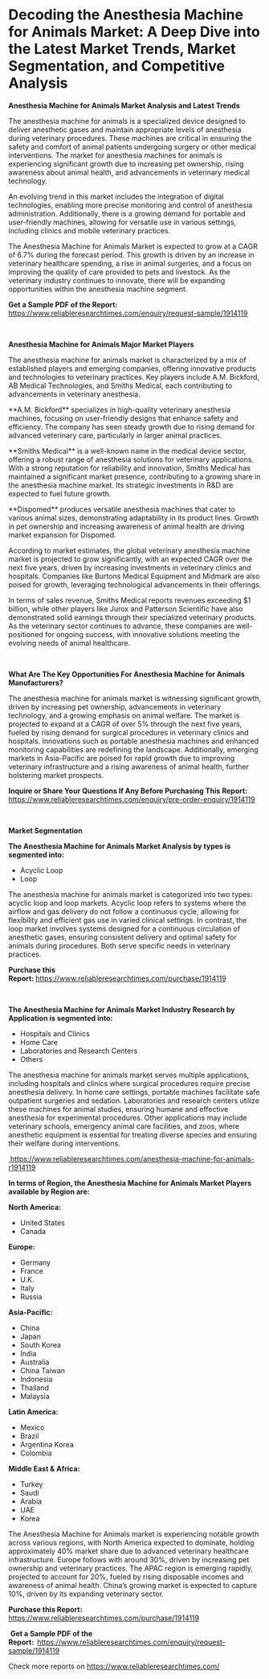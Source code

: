 <p><h1>Decoding the Anesthesia Machine for Animals Market: A Deep Dive into the Latest Market Trends, Market Segmentation, and Competitive Analysis</h1></p><p><strong>Anesthesia Machine for Animals Market Analysis and Latest Trends</strong></p>
<p><p>The anesthesia machine for animals is a specialized device designed to deliver anesthetic gases and maintain appropriate levels of anesthesia during veterinary procedures. These machines are critical in ensuring the safety and comfort of animal patients undergoing surgery or other medical interventions. The market for anesthesia machines for animals is experiencing significant growth due to increasing pet ownership, rising awareness about animal health, and advancements in veterinary medical technology.</p><p>An evolving trend in this market includes the integration of digital technologies, enabling more precise monitoring and control of anesthesia administration. Additionally, there is a growing demand for portable and user-friendly machines, allowing for versatile use in various settings, including clinics and mobile veterinary practices.</p><p>The Anesthesia Machine for Animals Market is expected to grow at a CAGR of 6.7% during the forecast period. This growth is driven by an increase in veterinary healthcare spending, a rise in animal surgeries, and a focus on improving the quality of care provided to pets and livestock. As the veterinary industry continues to innovate, there will be expanding opportunities within the anesthesia machine segment.</p></p>
<p><strong>Get a Sample PDF of the Report:&nbsp;</strong> <a href="https://www.reliableresearchtimes.com/enquiry/request-sample/1914119?utm_campaign=2006&utm_medium=2&utm_source=Github&utm_content=ia&utm_term=20022025&utm_id=anesthesia-machine-for-animals">https://www.reliableresearchtimes.com/enquiry/request-sample/1914119</a></p>
<p>&nbsp;</p>
<p><strong>Anesthesia Machine for Animals Major Market Players</strong></p>
<p><p>The anesthesia machine for animals market is characterized by a mix of established players and emerging companies, offering innovative products and technologies to veterinary practices. Key players include A.M. Bickford, AB Medical Technologies, and Smiths Medical, each contributing to advancements in veterinary anesthesia.</p><p>**A.M. Bickford** specializes in high-quality veterinary anesthesia machines, focusing on user-friendly designs that enhance safety and efficiency. The company has seen steady growth due to rising demand for advanced veterinary care, particularly in larger animal practices.</p><p>**Smiths Medical** is a well-known name in the medical device sector, offering a robust range of anesthesia solutions for veterinary applications. With a strong reputation for reliability and innovation, Smiths Medical has maintained a significant market presence, contributing to a growing share in the anesthesia machine market. Its strategic investments in R&D are expected to fuel future growth.</p><p>**Dispomed** produces versatile anesthesia machines that cater to various animal sizes, demonstrating adaptability in its product lines. Growth in pet ownership and increasing awareness of animal health are driving market expansion for Dispomed.</p><p>According to market estimates, the global veterinary anesthesia machine market is projected to grow significantly, with an expected CAGR over the next five years, driven by increasing investments in veterinary clinics and hospitals. Companies like Burtons Medical Equipment and Midmark are also poised for growth, leveraging technological advancements in their offerings.</p><p>In terms of sales revenue, Smiths Medical reports revenues exceeding $1 billion, while other players like Jurox and Patterson Scientific have also demonstrated solid earnings through their specialized veterinary products. As the veterinary sector continues to advance, these companies are well-positioned for ongoing success, with innovative solutions meeting the evolving needs of animal healthcare.</p></p>
<p>&nbsp;</p>
<p><strong>What Are The Key Opportunities For Anesthesia Machine for Animals Manufacturers?</strong></p>
<p><p>The anesthesia machine for animals market is witnessing significant growth, driven by increasing pet ownership, advancements in veterinary technology, and a growing emphasis on animal welfare. The market is projected to expand at a CAGR of over 5% through the next five years, fueled by rising demand for surgical procedures in veterinary clinics and hospitals. Innovations such as portable anesthesia machines and enhanced monitoring capabilities are redefining the landscape. Additionally, emerging markets in Asia-Pacific are poised for rapid growth due to improving veterinary infrastructure and a rising awareness of animal health, further bolstering market prospects.</p></p>
<p><strong>Inquire or Share Your Questions If Any Before Purchasing This Report:</strong> <a href="https://www.reliableresearchtimes.com/enquiry/pre-order-enquiry/1914119?utm_campaign=2006&utm_medium=2&utm_source=Github&utm_content=ia&utm_term=20022025&utm_id=anesthesia-machine-for-animals">https://www.reliableresearchtimes.com/enquiry/pre-order-enquiry/1914119</a></p>
<p>&nbsp;</p>
<p><strong>Market Segmentation</strong></p>
<p><strong>The Anesthesia Machine for Animals Market Analysis by types is segmented into:</strong></p>
<p><ul><li>Acyclic Loop</li><li>Loop</li></ul></p>
<p><p>The anesthesia machine for animals market is categorized into two types: acyclic loop and loop markets. Acyclic loop refers to systems where the airflow and gas delivery do not follow a continuous cycle, allowing for flexibility and efficient gas use in varied clinical settings. In contrast, the loop market involves systems designed for a continuous circulation of anesthetic gases, ensuring consistent delivery and optimal safety for animals during procedures. Both serve specific needs in veterinary practices.</p></p>
<p><strong>Purchase this Report:&nbsp;</strong><a href="https://www.reliableresearchtimes.com/purchase/1914119?utm_campaign=2006&utm_medium=2&utm_source=Github&utm_content=ia&utm_term=20022025&utm_id=anesthesia-machine-for-animals">https://www.reliableresearchtimes.com/purchase/1914119</a></p>
<p>&nbsp;</p>
<p><strong>The Anesthesia Machine for Animals Market Industry Research by Application is segmented into:</strong></p>
<p><ul><li>Hospitals and Clinics</li><li>Home Care</li><li>Laboratories and Research Centers</li><li>Others</li></ul></p>
<p><p>The anesthesia machine for animals market serves multiple applications, including hospitals and clinics where surgical procedures require precise anesthesia delivery. In home care settings, portable machines facilitate safe outpatient surgeries and sedation. Laboratories and research centers utilize these machines for animal studies, ensuring humane and effective anesthesia for experimental procedures. Other applications may include veterinary schools, emergency animal care facilities, and zoos, where anesthetic equipment is essential for treating diverse species and ensuring their welfare during interventions.</p></p>
<p><a href="https://www.reliableresearchtimes.com/anesthesia-machine-for-animals-r1914119?utm_campaign=2006&utm_medium=2&utm_source=Github&utm_content=ia&utm_term=20022025&utm_id=anesthesia-machine-for-animals">&nbsp;https://www.reliableresearchtimes.com/anesthesia-machine-for-animals-r1914119</a></p>
<p><strong>In terms of Region, the Anesthesia Machine for Animals Market Players available by Region are:</strong></p>
<p>
    <p> <strong> North America: </strong>
        <ul>
            <li>United States</li>
            <li>Canada</li>
        </ul>
        </p> 
    <p> <strong> Europe: </strong>
        <ul>
            <li>Germany</li>
            <li>France</li>
            <li>U.K.</li>
            <li>Italy</li>
            <li>Russia</li>
        </ul>
        </p> 
    <p> <strong> Asia-Pacific: </strong>
        <ul>
            <li>China</li>
            <li>Japan</li>
            <li>South Korea</li>
            <li>India</li>
            <li>Australia</li>
            <li>China Taiwan</li>
            <li>Indonesia</li>
            <li>Thailand</li>
            <li>Malaysia</li>
        </ul>
        </p> 
    <p> <strong> Latin America: </strong>
        <ul>
            <li>Mexico</li>
            <li>Brazil</li>
            <li>Argentina Korea</li>
            <li>Colombia</li>
        </ul>
        </p> 
    <p> <strong> Middle East & Africa: </strong>
        <ul>
            <li>Turkey</li>
            <li>Saudi</li>
            <li>Arabia</li>
            <li>UAE</li>
            <li>Korea</li>
        </ul>
    </p>
    </p>
<p><p>The Anesthesia Machine for Animals market is experiencing notable growth across various regions, with North America expected to dominate, holding approximately 40% market share due to advanced veterinary healthcare infrastructure. Europe follows with around 30%, driven by increasing pet ownership and veterinary practices. The APAC region is emerging rapidly, projected to account for 20%, fueled by rising disposable incomes and awareness of animal health. China’s growing market is expected to capture 10%, driven by its expanding veterinary sector.</p></p>
<p><strong>Purchase this Report: </strong><a href="https://www.reliableresearchtimes.com/purchase/1914119?utm_campaign=2006&utm_medium=2&utm_source=Github&utm_content=ia&utm_term=20022025&utm_id=anesthesia-machine-for-animals">https://www.reliableresearchtimes.com/purchase/1914119</a></p>
<p>&nbsp;<strong>Get a Sample PDF of the Report:&nbsp;&nbsp;</strong><a href="https://www.reliableresearchtimes.com/enquiry/request-sample/1914119?utm_campaign=2006&utm_medium=2&utm_source=Github&utm_content=ia&utm_term=20022025&utm_id=anesthesia-machine-for-animals">https://www.reliableresearchtimes.com/enquiry/request-sample/1914119</a></p>
<p><strong></strong></p>
<p>Check more reports on <a href="https://www.reliableresearchtimes.com/?utm_campaign=2006&utm_medium=2&utm_source=Github&utm_content=ia&utm_term=20022025&utm_id=anesthesia-machine-for-animals">https://www.reliableresearchtimes.com/</a></p>